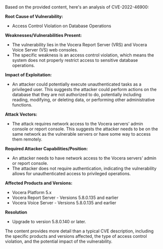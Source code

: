 Based on the provided content, here's an analysis of CVE-2022-46900:

**Root Cause of Vulnerability:**
- Access Control Violation on Database Operations

**Weaknesses/Vulnerabilities Present:**
- The vulnerability lies in the Vocera Report Server (VRS) and Vocera Voice Server (VS) web consoles.
- The specific weakness is an access control violation, which means the system does not properly restrict access to sensitive database operations.

**Impact of Exploitation:**
- An attacker could potentially execute unauthenticated tasks as a privileged user. This suggests the attacker could perform actions on the database that they are not authorized to do, potentially including reading, modifying, or deleting data, or performing other administrative functions.

**Attack Vectors:**
- The attack requires network access to the Vocera servers' admin console or report console. This suggests the attacker needs to be on the same network as the vulnerable servers or have some way to access them remotely.

**Required Attacker Capabilities/Position:**
- An attacker needs to have network access to the Vocera servers’ admin or report console.
- The attacker does not require authentication, indicating the vulnerability allows for unauthenticated access to privileged operations.

**Affected Products and Versions:**
- Vocera Platform 5.x
- Vocera Report Server - Versions 5.8.0.135 and earlier
- Vocera Voice Server - Versions 5.8.0.135 and earlier

**Resolution**
- Upgrade to version 5.8.0.140 or later.

The content provides more detail than a typical CVE description, including the specific products and versions affected, the type of access control violation, and the potential impact of the vulnerability.